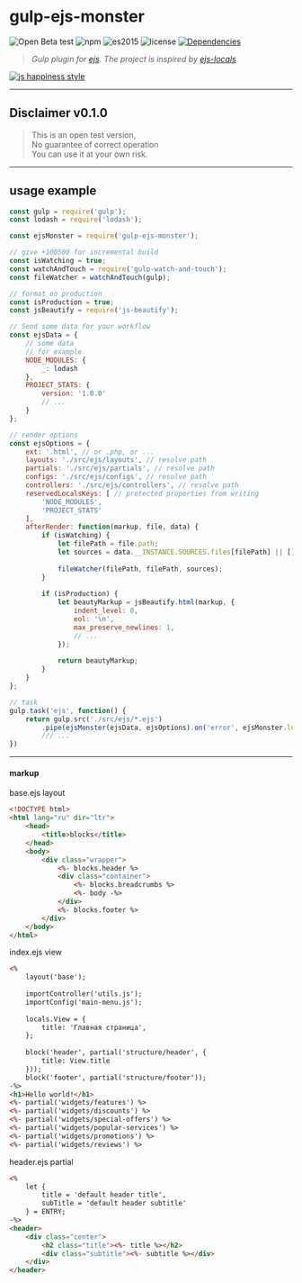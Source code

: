 # gulp-ejs-monster

![Open Beta test](https://img.shields.io/badge/status-OBT-red.svg)
![npm](https://img.shields.io/badge/node-6.3.1-yellow.svg)
![es2015](https://img.shields.io/badge/ECMAScript-2015_(ES6)-blue.svg)
![license](https://img.shields.io/badge/License-MIT-orange.svg)
[![Dependencies](https://www.versioneye.com/user/projects/594df60b0fb24f004a85b8c5/badge.svg?style=flat)](https://www.versioneye.com/user/projects/594df60b0fb24f004a85b8c5?child=summary) 

> _Gulp plugin for [ejs](http://ejs.co/). The project is inspired by [ejs-locals](https://github.com/RandomEtc/ejs-locals)_

[![js happiness style](https://cdn.rawgit.com/JedWatson/happiness/master/badge.svg)](https://github.com/JedWatson/happiness)



---

## Disclaimer v0.1.0

> This is an open test version,  
> No guarantee of correct operation  
> You can use it at your own risk.

---

## usage example

```js
const gulp = require('gulp');
const lodash = require('lodash');

const ejsMonster = require('gulp-ejs-monster');

// give +100500 for incremental build
const isWatching = true;
const watchAndTouch = require('gulp-watch-and-touch'); 
const fileWatcher = watchAndTouch(gulp);

// format on production
const isProduction = true;
const jsBeautify = require('js-beautify');

// Send some data for your workflow
const ejsData = {
    // some data
    // for example
    NODE_MODULES: {
        _: lodash
    },
    PROJECT_STATS: {
        version: '1.0.0'
        // ...
    }
};

// render options
const ejsOptions = {
    ext: '.html', // or .php, or ...
    layouts: './src/ejs/layouts', // resolve path
    partials: './src/ejs/partials', // resolve path
    configs: './src/ejs/configs', // resolve path
    controllers: './src/ejs/controllers', // resolve path
    reservedLocalsKeys: [ // protected properties from writing
        'NODE_MODULES',
        'PROJECT_STATS'
    ],
    afterRender: function(markup, file, data) {
        if (isWatching) {
        	let filePath = file.path;
			let sources = data.__INSTANCE.SOURCES.files[filePath] || [];
			
            fileWatcher(filePath, filePath, sources);
        }
        
        if (isProduction) {
        	let beautyMarkup = jsBeautify.html(markup, {
        		indent_level: 0,
                eol: '\n',
                max_preserve_newlines: 1,
                // ...
        	});
        	
        	return beautyMarkup;
        }
    }
};

// task
gulp.task('ejs', function() {
    return gulp.src('./src/ejs/*.ejs')
        .pipe(ejsMonster(ejsData, ejsOptions).on('error', ejsMonster.logError))
        /// ...
})
```


--- 

#### markup

base.ejs layout

```html
<!DOCTYPE html>
<html lang="ru" dir="ltr">
    <head>
        <title>blocks</title>
    </head>
    <body>
        <div class="wrapper">
            <%- blocks.header %>
            <div class="container">
                <%- blocks.breadcrumbs %>
                <%- body -%>
            </div>
            <%- blocks.footer %>
        </div>
    </body>
</html>
```

index.ejs view

```html
<%
    layout('base');
    
    importController('utils.js');
    importConfig('main-menu.js'); 
    
    locals.View = {
        title: 'Главная страница',
    };
    
    block('header', partial('structure/header', {
    	title: View.title
    }));
    block('footer', partial('structure/footer'));
-%>
<h1>Hello world!</h1>
<%- partial('widgets/features') %> 
<%- partial('widgets/discounts') %> 
<%- partial('widgets/special-offers') %> 
<%- partial('widgets/popular-services') %>  
<%- partial('widgets/promotions') %> 
<%- partial('widgets/reviews') %> 
```

header.ejs partial

```html
<%
    let {
        title = 'default header title',
        subTitle = 'default header subtitle'
    } = ENTRY;
-%>
<header>
    <div class="center">
        <h2 class="title"><%- title %></h2>
        <div class="subtitle"><%- subtitle %></div>
    </div>
</header>
```


